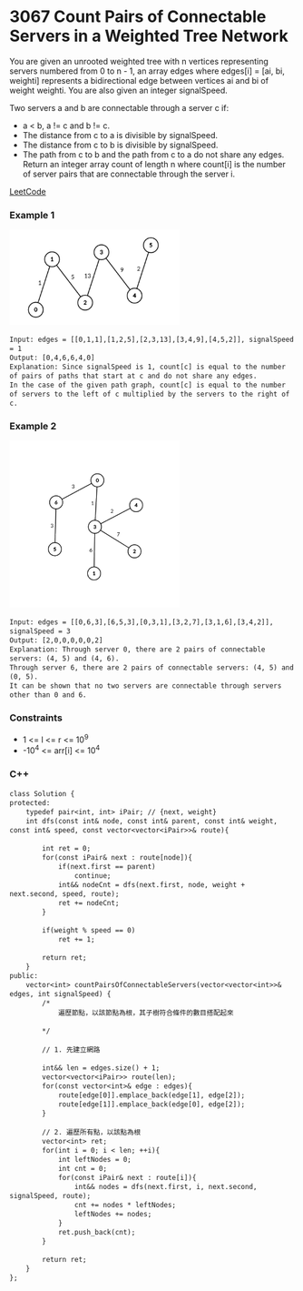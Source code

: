 # 3067 Count Pairs of Connectable Servers in a Weighted Tree Network

You are given an unrooted weighted tree with n vertices representing servers numbered from 0 to n - 1, an array edges where edges[i] = [ai, bi, weighti] represents a bidirectional edge between vertices ai and bi of weight weighti. You are also given an integer signalSpeed.

Two servers a and b are connectable through a server c if:

* a < b, a != c and b != c.
* The distance from c to a is divisible by signalSpeed.
* The distance from c to b is divisible by signalSpeed.
* The path from c to b and the path from c to a do not share any edges.
Return an integer array count of length n where count[i] is the number of server pairs that are connectable through the server i.
 
[LeetCode](https://leetcode.cn/problems/count-pairs-of-connectable-servers-in-a-weighted-tree-network/)

### Example 1

<img src="img/3067_1.png" width = "300"/>

```
Input: edges = [[0,1,1],[1,2,5],[2,3,13],[3,4,9],[4,5,2]], signalSpeed = 1
Output: [0,4,6,6,4,0]
Explanation: Since signalSpeed is 1, count[c] is equal to the number of pairs of paths that start at c and do not share any edges.
In the case of the given path graph, count[c] is equal to the number of servers to the left of c multiplied by the servers to the right of c.
```

### Example 2

<img src="img/3067_2.png" width = "300"/>

```
Input: edges = [[0,6,3],[6,5,3],[0,3,1],[3,2,7],[3,1,6],[3,4,2]], signalSpeed = 3
Output: [2,0,0,0,0,0,2]
Explanation: Through server 0, there are 2 pairs of connectable servers: (4, 5) and (4, 6).
Through server 6, there are 2 pairs of connectable servers: (4, 5) and (0, 5).
It can be shown that no two servers are connectable through servers other than 0 and 6.
```

### Constraints

* 1 <= l <= r <= 10<sup>9</sup>
* -10<sup>4</sup> <= arr[i] <= 10<sup>4</sup>

### C++ 

```
class Solution {
protected:
    typedef pair<int, int> iPair; // {next, weight}
    int dfs(const int& node, const int& parent, const int& weight, const int& speed, const vector<vector<iPair>>& route){
        
        int ret = 0;
        for(const iPair& next : route[node]){
            if(next.first == parent)
                continue;
            int&& nodeCnt = dfs(next.first, node, weight + next.second, speed, route);
            ret += nodeCnt;
        }

        if(weight % speed == 0)
            ret += 1;

        return ret;
    }
public:
    vector<int> countPairsOfConnectableServers(vector<vector<int>>& edges, int signalSpeed) {
        /*
            遍歷節點，以該節點為根，其子樹符合條件的數目搭配起來
            
        */

        // 1. 先建立網路
        
        int&& len = edges.size() + 1;
        vector<vector<iPair>> route(len);
        for(const vector<int>& edge : edges){
            route[edge[0]].emplace_back(edge[1], edge[2]);
            route[edge[1]].emplace_back(edge[0], edge[2]);
        }
        
        // 2. 遍歷所有點，以該點為根
        vector<int> ret;
        for(int i = 0; i < len; ++i){
            int leftNodes = 0;
            int cnt = 0;
            for(const iPair& next : route[i]){
                int&& nodes = dfs(next.first, i, next.second, signalSpeed, route);
                cnt += nodes * leftNodes;
                leftNodes += nodes;
            }
            ret.push_back(cnt);   
        }

        return ret;
    }
};
```